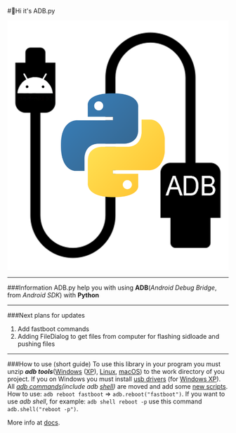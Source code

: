 
#:wave:Hi it's ADB.py

![](https://github.com/MrDjBird/ADB.py/blob/master/the_logo.png?raw=true)
___
###Information
ADB.py help you with using **ADB**(_Android Debug Bridge_, from _Android SDK_) with **Python**
___
###Next plans for updates
1. Add fastboot commands
2. Adding FileDialog to get files from computer for flashing sidloade and pushing files
___
###How to use (short guide)
To use this library in your program you must unzip **_adb tools_**([Windows](https://github.com/MrDjBird/ADB.py/raw/master/tools_r33.0.2-windows.zip) ([XP](https://github.com/MrDjBird/ADB.py/raw/master/tools_r23.1-for-windowsXP.zip)), [Linux](https://github.com/MrDjBird/ADB.py/raw/master/tools_r33.0.2-linux.zip), [macOS](https://github.com/MrDjBird/ADB.py/raw/master/tools_r33.0.2-macosx.zip)) to the work directory of you project. If you on Windows you 
must install [usb drivers](https://github.com/MrDjBird/ADB.py/blob/master/usb_driver_r13-windows.zip) (for [Windows XP](https://github.com/MrDjBird/ADB.py/raw/master/usb_driver_r11-for-windowsXP.zip)).
All *[adb commands]()(include adb [shell]())* are moved and add some [new scripts](). How to use: `adb reboot fastboot` => `adb.reboot("fastboot")`.
If you want to use _adb shell_, for example: `adb shell reboot -p` use this command `adb.shell("reboot -p")`.

More info at [docs]().
